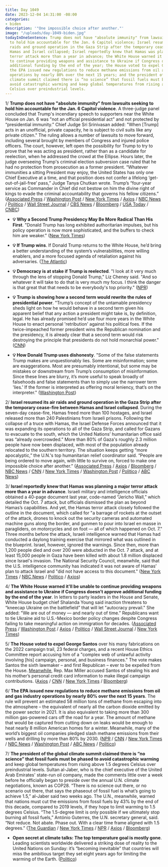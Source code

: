 ```yaml
---
title: Day 1049
date: 2023-12-04 14:31:00 -08:00
categories:
- biden
description: '"One impossible choice after another."'
image: "/uploads/day-1049-biden.jpg"
todayInOneSentence: Trump does not have "absolute immunity" from lawsuits seeking
  to hold him accountable for the Jan. 6 Capitol violence; Israel resumed its air
  raids and ground operation in the Gaza Strip after the temporary cease-fire between
  Hamas and Israel collapsed; Israel reportedly knew that Hamas was planning a major
  terror attack more than a year in advance; the White House warned it'll be unable
  to continue providing weapons and assistance to Ukraine if Congress doesn’t approve
  additional funding by the end of the year; the House voted to expel George Santos;
  the EPA issued new regulations to reduce methane emissions from oil and gas industry
  operations by nearly 80% over the next 15 years; and the president of the global
  climate summit claimed there is “no science” that fossil fuels must be phased to
  avoid catastrophic warming and keep global temperatures from rising above 1.5 degrees
  Celsius over preindustrial levels.
---
```


1/ **Trump does not have "absolute immunity" from lawsuits seeking to hold him accountable for the Jan. 6 Capitol violence**. A three-judge panel concluded that Trump's incendiary speech to supporters near the White House on Jan. 6 was "not an official presidential act" and not protected by “presidential immunity.” Chief Judge Sri Srinivasan added: "When \[Trump\] acts in an unofficial, private capacity, he is subject to civil suits like any private citizen." The ruling allows a number of lawsuits to move forward, including several brought by members of Congress and injured police officers. The court, however, left open the possibility for Trump to try to prove that he was acting as president, rather than as a candidate for reelection, when he addressed the crowd at the Ellipse. Hours later, the judge overseeing Trump's criminal election subversion case ruled that he had no protection from prosecution as a former president. “Whatever immunities a sitting President may enjoy, the United States has only one Chief Executive at a time, and that position does not confer a lifelong ‘get-out-of-jail-free’ pass,” Judge Tanya Chutkan wrote. Trump’s “four-year service as Commander in Chief did not bestow on him the divine right of kings to evade the criminal accountability that governs his fellow citizens.” ([Associated Press](https://apnews.com/article/jan-6-riot-lawsuits-donald-trump-capitol-14b219df31b3a5ebec43e979ad36587a) / [Washington Post](https://www.washingtonpost.com/dc-md-va/2023/12/01/trump-can-be-sued-jan-6-immunity/) / [New York Times](https://www.nytimes.com/2023/12/01/us/politics/trump-jan-6-lawsuits.html) / [Axios](https://www.axios.com/2023/12/01/trump-jan-6-liable-can-be-sued) / [NBC News](https://www.nbcnews.com/politics/donald-trump/federal-appeals-court-finds-trump-not-entitled-presidential-immunity-j-rcna127602) / [Politico](https://www.politico.com/news/2023/12/01/trump-may-be-sued-over-jan-6-incitement-claims-appeals-court-panel-rules-00129576) / [Wall Street Journal](https://www.wsj.com/us-news/trump-can-be-sued-for-jan-6-incitement-judges-rule-c45e2491?mod=followamazon) / [CBS News](https://www.cbsnews.com/news/trump-not-immune-jan-6-civil-lawsuits-federal-appeals-court-rules/) / [Bloomberg](https://www.bloomberg.com/news/articles/2023-12-01/trump-loses-immunity-fight-in-appeal-over-jan-6-civil-lawsuits?sref=MIBMEEoj) / [USA Today](https://www.usatoday.com/story/news/politics/2023/12/01/donald-trump-jan-6-capitol-riot-lawsuits-appeals-court/71766451007/) / [CNBC](https://www.cnbc.com/2023/12/01/trump-not-immune-from-jan-6-capitol-riot-lawsuits-court.html))

* **💡 Why a Second Trump Presidency May Be More Radical Than His First**. "Donald Trump has long exhibited authoritarian impulses, but his policy operation is now more sophisticated, and the buffers to check him are weaker." ([New York Times](https://www.nytimes.com/2023/12/04/us/politics/trump-2025-overview.html))

* **💡 If Trump wins**. If Donald Trump returns to the White House, he’d bring a better understanding of the system’s vulnerabilities, more willing enablers, and a more focused agenda of retaliation against his adversaries. ([The Atlantic](https://www.theatlantic.com/magazine/archive/2024/01/donald-trump-reelection-second-term-agenda/676119/))

* **💡 Democracy is at stake if Trump is reelected**. "I look at it very much through the lens of stopping Donald Trump," Liz Cheney said. "And so whatever it will take to do that is very much my focus. I think the danger is that great that that needs to be everybody's top priority." ([NPR](https://www.npr.org/2023/12/04/1216905473/liz-cheney-book-trump-reelection-republican-party))

* **💡 Trump is showing how a second term would rewrite the rules of presidential power**. "Trump’s concept of the untamable presidency sheds light on how he would behave in a second term given his apparent belief that any action a president might take is, by definition, legal. He has already promised he’d use four more years in the White House to enact personal 'retribution' against his political foes. If the twice-impeached former president wins the Republican nomination and the presidency, it is already clear that a second term would risk destroying the principle that presidents do not hold monarchial power." ([CNN](https://www.cnn.com/2023/12/04/politics/trump-presidential-power-2024))

* **💡 How Donald Trump uses dishonesty**. "Some of the false statements Trump makes are unquestionably lies. Some are misinformation; some are exaggerations. Most are presumably intentional, but some may be mistakes or downstream from Trump’s consumption of misinformation. Since these lines are blurry, it’s more useful to speak broadly of falsehoods and false statements than to simply use the narrower term 'lies.' If the former is interpreted as offering moral leniency, that’s on the interpreter." ([Washington Post](https://www.washingtonpost.com/politics/2023/12/04/trump-misinformation-republicans/))

2/ **Israel resumed its air raids and ground operation in the Gaza Strip after the temporary cease-fire between Hamas and Israel collapsed**. During the seven-day cease-fire, Hamas freed more than 100 hostages, and Israel released more than 240 Palestinians from Israeli prisons. Following the collapse of a truce with Hamas, the Israel Defense Forces announced that it was expanding its operations to all of the Gaza Strip, and called for Gazans to evacuate to the south, which the United Nations’ humanitarian office said was “already overcrowded.” More than 80% of Gaza's roughly 2.3 million people have now been displaced, with most of the population already relocated to the southern territory. The situation keeps getting “more apocalyptic,” the U.N.'s top humanitarian relief coordinator said. “People are being ordered to move again, with little to survive on, forced to make one impossible choice after another.” ([Associated Press](https://apnews.com/article/israel-hamas-war-live-updates-12-4-2023-18750a62ef610f47f5937cc3c7b02a99) / [Axios](https://www.axios.com/2023/12/01/gaza-fighting-resumes-hamas-israel-ceasefire-expires) / [Bloomberg](https://www.bloomberg.com/news/articles/2023-12-04/israel-s-expanded-strikes-drive-us-to-warn-of-strategic-defeat?srnd=premium&sref=MIBMEEoj) / [NBC News](https://www.nbcnews.com/news/world/live-blog/israel-hamas-war-live-updates-rcna127861) / [CNN](https://www.cnn.com/middleeast/live-news/israel-hamas-war-12-4-2023/index.html) / [New York Times](https://www.nytimes.com/live/2023/12/04/world/israel-hamas-war-gaza-news) / [Washington Post](https://www.washingtonpost.com/world/2023/12/04/israel-hamas-war-gaza-news-palestine/) / [Politico](https://www.politico.com/news/2023/12/03/israel-widens-evacuation-orders-as-it-shifts-offensive-to-southern-gaza-00129767) / [ABC News](https://abcnews.go.com/International/live-updates/israel-gaza-war-ground-operation-Gaza-December/?id=105348620))

3/ **Israel reportedly knew that Hamas was planning a major terror attack more than a year in advance**. Israeli military and intelligence officials obtained a 40-page document last year, code-named “Jericho Wall,” which detailed the Oct. 7 attack, but officials dismissed the plan as beyond Hamas’s capabilities. And yet, the Hamas terror attack closely followed the outline in the document, which called for "a barrage of rockets at the outset of the attack, drones to knock out the security cameras and automated machine guns along the border, and gunmen to pour into Israel en masse in paragliders, on motorcycles and on foot — all of which happened on Oct. 7." Three months before the attack, Israeli intelligence warned that Hamas had conducted a daylong training exercise that mirrored what was outlined in the blueprint. Israel, however, ignored the warnings. Since then, more than 1,200 people died and over 200 were abducted in the Oct. 7 attack, and at least 15,000 people in Gaza have been killed with about 1.8 million displaced since Israel's invasion. The National Security Council, meanwhile, said that the U.S. intelligence community has indicated it was not aware of Hamas’ plan to attack Israel and "did not have access to this document." ([New York Times](https://www.nytimes.com/2023/11/30/world/middleeast/israel-hamas-attack-intelligence.html) / [NBC News](https://www.nbcnews.com/politics/white-house/nsc-coordinator-john-kirby-says-us-intel-community-indicated-wasnt-awa-rcna127797) / [Politico](https://www.politico.com/news/2023/12/01/no-indicators-israel-shared-hamas-war-plans-with-u-s-00129667) / [Axios](https://www.axios.com/2023/12/03/white-house-hamas-attack-intelligence))

4/ **The White House warned it'll be unable to continue providing weapons and assistance to Ukraine if Congress doesn’t approve additional funding by the end of the year**. In letters to party leaders in the House and Senate, White House budget chief Shalanda Young said inaction threatens to “kneecap Ukraine on the battlefield” that will let "autocracy prevail." She added: "We are out of money — and nearly out of time.” Republicans want to tie Ukraine aid to U.S.-Mexico border policy changes despite Congress failing to take meaningful action on immigration for decades. ([Associated Press](https://apnews.com/article/biden-ukraine-congress-military-assistance-economy-557cbced7f7c1242ea08c52dadefc33b) / [Washington Post](https://www.washingtonpost.com/politics/2023/12/04/white-house-ukraine-funding/) / [Axios](https://www.axios.com/2023/12/04/white-house-congress-ukraine-funding) / [Politico](https://www.politico.com/news/2023/12/04/white-house-ukraine-aid-00129846) / [Wall Street Journal](https://www.wsj.com/politics/policy/white-house-warns-money-for-ukraine-will-run-out-by-years-end-637bddb2?mod=followamazon) / [New York Times](https://www.nytimes.com/2023/12/04/world/europe/us-congress-ukraine.html))

5/ **The House voted to expel George Santos** over his many fabrications on the 2022 campaign trail, 23 federal charges, and a recent House Ethics Committee report accusing him of a "complex web of unlawful activity involving \[his\] campaign, personal, and business finances." The vote makes Santos the sixth lawmaker – and first Republican – ever to be expelled from the House. [Meanwhile](https://www.huffpost.com/entry/max-miller-george-santos-expelled_n_656a0ee7e4b066e398b77240), Rep. Max Miller accused Santos of stealing his and his mother’s personal credit card information to make illegal campaign contributions. ([Axios](https://www.axios.com/2023/12/01/george-santos-house-expulsion-vote) / [CNN](https://www.cnn.com/2023/12/01/politics/george-santos-expel-resolution-vote/) / [New York Times](https://www.nytimes.com/live/2023/12/01/nyregion/george-santos-expulsion-vote) / [Bloomberg](https://www.bloomberg.com/news/articles/2023-12-01/george-santos-expelled-by-house-in-blow-to-republican-majority?srnd=premium&sref=MIBMEEoj))

6/ **The EPA issued new regulations to reduce methane emissions from oil and gas industry operations by nearly 80% over the next 15 years**. The rule will prevent an estimated 58 million tons of methane from escaping into the atmosphere – the equivalent of nearly all the carbon dioxide emitted by the power sector in 2021. It is also equivalent to taking more than 300 million gas-powered cars off the road for a year. The amount of methane that would be captured from cutting down on leaks would be enough to heat nearly 8 million American homes for a winter. Meanwhile, many of the world’s biggest oil companies pledged slash methane emissions from their wells and drilling by more than 80% by 2030. ([NPR](https://www.npr.org/2023/12/02/1216401828/epa-aims-to-slash-the-oil-industrys-climate-warming-methane-pollution) / [CNN](https://www.cnn.com/2023/12/02/climate/cop28-methane-announcement-climate/) / [New York Times](https://www.nytimes.com/2023/12/02/climate/biden-methane-climate-cop28.html) / [NBC News](https://www.nbcnews.com/science/environment/un-climate-cop28-methane-leak-agreement-rcna127496) / [Washington Post](https://www.washingtonpost.com/climate-environment/2023/12/02/methane-emissions-greenhouse-gas-oil-epa/) / [ABC News](https://abcnews.go.com/International/us-oil-industry-plans-drastically-cut-methane-emissions/story?id=105241474) / [Politico](https://www.politico.com/news/2023/12/02/bidens-epa-launches-crackdown-on-planet-warming-methane-00129433))

7/ **The president of the global climate summit claimed there is “no science” that fossil fuels must be phased to avoid catastrophic warming** and keep global temperatures from rising above 1.5 degrees Celsius over preindustrial levels. Sultan al-Jaber, who is the chief executive of the United Arab Emirates' state-run oil company, made the comments little over a week before he officially began to preside over the annual U.N. climate negotiations, known as COP28. “There is no science out there, or no scenario out there, that says the phaseout of fossil fuel is what’s going to achieve 1.5,” al-Jaber said two weeks ago. The U.N., meanwhile, warned that nations must cut the emissions from fossil fuels by 43% by the end of this decade, compared to 2019 levels, if they hope to limit warming to 1.5 degrees Celsius. “The 1.5-degree limit is only possible if we ultimately stop burning all fossil fuels,” António Guterres, the U.N. secretary general, said. “Not reduce. Not abate. Phase out. With a clear time frame aligned with 1.5 degrees.” ([The Guardian](https://www.theguardian.com/environment/2023/dec/03/back-into-caves-cop28-president-dismisses-phase-out-of-fossil-fuels) / [New York Times](https://www.nytimes.com/2023/12/04/climate/cop28-aljaber-fossil-fuels.html) / [NPR](https://www.npr.org/2023/12/04/1216935780/u-n-climate-talks-head-says-no-science-backs-ending-fossil-fuels-thats-incorrect) / [Axios](https://www.axios.com/2023/12/04/cop28-al-jaber-fossil-fuel-phase-out-science) / [Bloomberg](https://www.bloomberg.com/news/articles/2023-12-03/cop28-president-s-fossil-fuel-phase-out-talk-draws-condemnation?sref=MIBMEEoj))

* **Open secret at climate talks: The top temperature goal is mostly gone**. Leading scientists worldwide delivered a striking dose of reality to the United Nations on Sunday: it’s “becoming inevitable” that countries will miss the ambitious target they set eight years ago for limiting the warming of the Earth. ([Politico](https://www.politico.com/news/2023/12/03/cop28-global-temperature-goal-00129766))